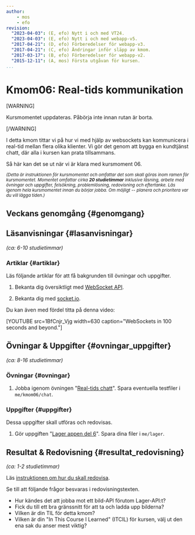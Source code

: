 ```yaml
---
author:
    - mos
    - efo
revision:
  "2023-04-03": (E, efo) Nytt i och med VT24.
  "2023-04-03": (E, efo) Nytt i och med webapp-v5.
  "2017-04-21": (D, efo) Förberedelser för webapp-v3.
  "2017-04-21": (C, efo) Ändringar inför släpp av kmom.
  "2017-03-17": (B, efo) Förberedelser för webapp-v2.
  "2015-12-11": (A, mos) Första utgåvan för kursen.
...
```

Kmom06: Real-tids kommunikation
==================================

[WARNING]

Kursmomentet uppdateras. Påbörja inte innan rutan är borta.

[/WARNING]

I detta kmom tittar vi på hur vi med hjälp av websockets kan kommunicera i real-tid mellan flera olika klienter. Vi gör det genom att bygga en kundtjänst chatt, där alla i kursen kan prata tillsammans.



<!--more-->



Så här kan det se ut när vi är klara med kursmoment 06.




<small><i>(Detta är instruktionen för kursmomentet och omfattar det som skall göras inom ramen för kursmomentet. Momentet omfattar cirka **20 studietimmar** inklusive läsning, arbete med övningar och uppgifter, felsökning, problemlösning, redovisning och eftertanke. Läs igenom hela kursmomentet innan du börjar jobba. Om möjligt -- planera och prioritera var du vill lägga tiden.)</i></small>



Veckans genomgång  {#genomgang}
---------------------------------




Läsanvisningar  {#lasanvisningar}
---------------------------------

*(ca: 6-10 studietimmar)*



### Artiklar {#artiklar}

Läs följande artiklar för att få bakgrunden till övningar och uppgifter.

1. Bekanta dig översiktligt med [WebSocket API](https://developer.mozilla.org/en-US/docs/Web/API/WebSockets_API).

1. Bekanta dig med [socket.io](https://socket.io/).

Du kan även med fördel titta på denna video:

[YOUTUBE src=1BfCnjr_Vjg width=630 caption="WebSockets in 100 seconds and beyond."]



Övningar & Uppgifter  {#ovningar_uppgifter}
-------------------------------------------

*(ca: 8-16 studietimmar)*



### Övningar {#ovningar}

1. Jobba igenom övningen "[Real-tids chatt](kunskap/real-tids-chatt)". Spara eventuella testfiler i `me/kmom06/chat`.



### Uppgifter {#uppgifter}

Dessa uppgifter skall utföras och redovisas.

1. Gör uppgiften "[Lager appen del 6](uppgift/lager-appen-del-6-v5)". Spara dina filer i `me/lager`.



Resultat & Redovisning  {#resultat_redovisning}
-----------------------------------------------

*(ca: 1-2 studietimmar)*

Läs [instruktionen om hur du skall redovisa](./../redovisa).

Se till att följande frågor besvaras i redovisningstexten.

* Hur kändes det att jobba mot ett bild-API förutom Lager-API:t?
* Fick du till ett bra gränssnitt för att ta och ladda upp bilderna?
* Vilken är din TIL för detta kmom?
* Vilken är din "In This Course I Learned" (ITCIL) för kursen, välj ut den ena sak du anser mest viktig?
